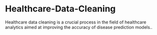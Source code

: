 # Healthcare-Data-Cleaning
Healthcare data cleaning is a crucial process in the field of healthcare analytics aimed at improving the accuracy of disease prediction models..
